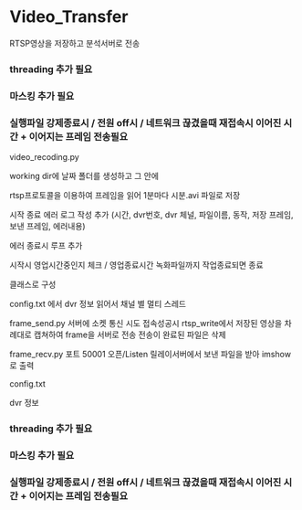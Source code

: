 # Video_Transfer
RTSP영상을 저장하고 분석서버로 전송

### threading 추가 필요
### 마스킹 추가 필요
### 실행파일 강제종료시 / 전원 off시 / 네트워크 끊겼을때 재접속시 이어진 시간 + 이어지는 프레임 전송필요

video_recoding.py

working dir에 날짜 폴더를 생성하고 그 안에

rtsp프로토콜을 이용하여 프레임을 읽어 1분마다 시분.avi 파일로 저장

시작 종료 에러 로그 작성 추가 (시간, dvr번호, dvr 체널, 파일이름, 동작, 저장 프레임, 보낸 프레임, 에러내용) 

에러 종료시 루프 추가

시작시 영업시간중인지 체크 / 영업종료시간 녹화파일까지 작업종료되면 종료

클래스로 구성

config.txt 에서 dvr 정보 읽어서 채널 별 멀티 스레드



frame_send.py
서버에 소켓 통신 시도
접속성공시
rtsp_write에서 저장된 영상을 차례대로 캡쳐하여 frame을 서버로 전송
전송이 완료된 파일은 삭제

frame_recv.py
포트 50001 오픈/Listen
릴레이서버에서 보낸 파일을 받아 imshow로 출력

config.txt

dvr 정보 

### threading 추가 필요
### 마스킹 추가 필요
### 실행파일 강제종료시 / 전원 off시 / 네트워크 끊겼을때 재접속시 이어진 시간 + 이어지는 프레임 전송필요
